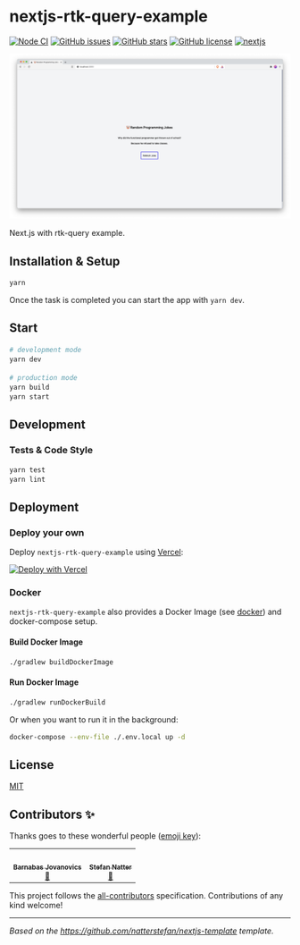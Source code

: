 # nextjs-rtk-query-example

[![Node CI](https://github.com/natterstefan/nextjs-rtk-query-example/actions/workflows/ci.yml/badge.svg)](https://github.com/natterstefan/nextjs-rtk-query-example/actions/workflows/ci.yml)
[![GitHub issues](https://img.shields.io/github/issues/natterstefan/nextjs-rtk-query-example)](https://github.com/natterstefan/nextjs-rtk-query-example/issues)
[![GitHub stars](https://img.shields.io/github/stars/natterstefan/nextjs-rtk-query-example)](https://github.com/natterstefan/nextjs-rtk-query-example/stargazers)
[![GitHub license](https://img.shields.io/github/license/natterstefan/nextjs-rtk-query-example)](https://github.com/natterstefan/nextjs-rtk-query-example/blob/main/LICENSE)
[![nextjs](https://img.shields.io/badge/nextjs-built%20with%20typescript-informational.svg?logo=typescript&logoWidth=20)](https://github.com/natterstefan/nextjs-rtk-query-example)

![[natterstefan/nextjs-template](https://github.com/natterstefan/nextjs-rtk-query-example)](./assets/screenshot.png)

Next.js with rtk-query example.

## Installation & Setup

```bash
yarn
```

Once the task is completed you can start the app with `yarn dev`.

## Start

```bash
# development mode
yarn dev

# production mode
yarn build
yarn start
```

## Development

### Tests & Code Style

```bash
yarn test
yarn lint
```

## Deployment

### Deploy your own

Deploy `nextjs-rtk-query-example` using [Vercel](https://vercel.com):

[![Deploy with Vercel](https://vercel.com/button)](https://vercel.com/import/project?template=https://github.com/natterstefan/nextjs-rtk-query-example)

### Docker

`nextjs-rtk-query-example` also provides a Docker Image (see [docker](./docker)) and
docker-compose setup.

#### Build Docker Image

```bash
./gradlew buildDockerImage
```

#### Run Docker Image

```bash
./gradlew runDockerBuild
```

Or when you want to run it in the background:

```bash
docker-compose --env-file ./.env.local up -d
```

## License

[MIT](./LICENSE)

## Contributors ✨

Thanks goes to these wonderful people ([emoji key](https://allcontributors.org/docs/en/emoji-key)):

<!-- ALL-CONTRIBUTORS-LIST:START - Do not remove or modify this section -->
<!-- prettier-ignore-start -->
<!-- markdownlint-disable -->
<table>
  <tr>
  <td align="center"><a href="https://github.com/barnabasJ"><img src="https://avatars.githubusercontent.com/u/11669837?v=4?s=100" width="100px;" alt=""/><br /><sub><b>Barnabas Jovanovics</b></sub></a><br /><a href="#ideas-barnabasJ" title="Ideas, Planning, & Feedback">🤔</a></td>
    <td align="center"><a href="https://natterstefan.me/"><img src="https://avatars.githubusercontent.com/u/1043668?v=4?s=100" width="100px;" alt=""/><br /><sub><b>Stefan Natter</b></sub></a><br /><a href="#ideas-natterstefan" title="Ideas, Planning, & Feedback">🤔</a></td>
  </tr>
</table>

<!-- markdownlint-restore -->
<!-- prettier-ignore-end -->

<!-- ALL-CONTRIBUTORS-LIST:END -->

This project follows the [all-contributors](https://github.com/all-contributors/all-contributors) specification. Contributions of any kind welcome!

---

_Based on the <https://github.com/natterstefan/nextjs-template> template._
